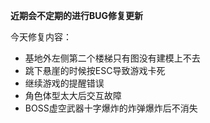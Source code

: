 **近期会不定期的进行BUG修复更新**

今天修复内容：

* 基地外左侧第二个楼梯只有图没有建模上不去
* 跳下悬崖的时候按ESC导致游戏卡死
* 继续游戏的提醒错误
* 角色体型太大后交互故障
* BOSS虚空武器十字爆炸的炸弹爆炸后不消失
